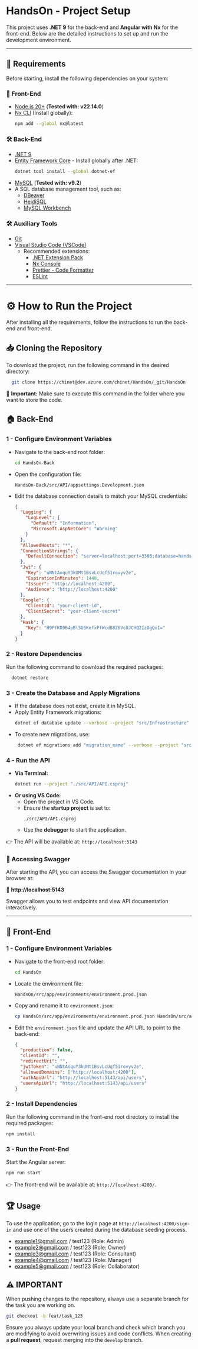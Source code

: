 # HandsOn - Project Setup

This project uses **.NET 9** for the back-end and **Angular with Nx** for the front-end. Below are the detailed instructions to set up and run the development environment.

---

## 📌 Requirements

Before starting, install the following dependencies on your system:

### 🚀 Front-End

- [Node.js 20+](https://nodejs.org/en/download) (**Tested with: v22.14.0**)
- [Nx CLI](https://nx.dev/) (Install globally):
  ```sh
  npm add --global nx@latest
  ```

### 🛠️ Back-End

- [.NET 9](https://dotnet.microsoft.com/en-us/download)
- [Entity Framework Core](https://learn.microsoft.com/en-us/ef/core/get-started/overview/install) - Install globally after .NET:
  ```sh
  dotnet tool install --global dotnet-ef
  ```
- [MySQL](https://dev.mysql.com/downloads/mysql/) (**Tested with: v9.2**)
- A SQL database management tool, such as:
  - [DBeaver](https://dbeaver.io/)
  - [HeidiSQL](https://www.heidisql.com/)
  - [MySQL Workbench](https://www.mysql.com/products/workbench/)

### 🛠️ Auxiliary Tools

- [Git](https://git-scm.com/downloads)
- [Visual Studio Code (VSCode)](https://code.visualstudio.com/download)
  - Recommended extensions:
    - [.NET Extension Pack](https://marketplace.visualstudio.com/items?itemName=ms-dotnettools.vscode-dotnet-pack)
    - [Nx Console](https://marketplace.visualstudio.com/items?itemName=nrwl.angular-console)
    - [Prettier - Code Formatter](https://marketplace.visualstudio.com/items?itemName=esbenp.prettier-vscode)
    - [ESLint](https://marketplace.visualstudio.com/items?itemName=dbaeumer.vscode-eslint)

---

# ⚙️ How to Run the Project

After installing all the requirements, follow the instructions to run the back-end and front-end.

## 📥 Cloning the Repository

To download the project, run the following command in the desired directory:

```sh
  git clone https://chinet@dev.azure.com/chinet/HandsOn/_git/HandsOn
```

🔹 **Important:** Make sure to execute this command in the folder where you want to store the code.

## 🏠 Back-End

### 1 - Configure Environment Variables

- Navigate to the back-end root folder:
  ```sh
  cd HandsOn-Back
  ```
- Open the configuration file:
  ```
  HandsOn-Back/src/API/appsettings.Development.json
  ```
- Edit the database connection details to match your MySQL credentials:
  ```json
  {
    "Logging": {
      "LogLevel": {
        "Default": "Information",
        "Microsoft.AspNetCore": "Warning"
      }
    },
    "AllowedHosts": "*",
    "ConnectionStrings": {
      "DefaultConnection": "server=localhost;port=3306;database=handson;user=root;password=root"
    },
    "Jwt": {
      "Key": "uNNtAoquY3kUMt1BsvLcUqf51rovyv2e",
      "ExpirationInMinutes": 1440,
      "Issuer": "http://localhost:4200",
      "Audience": "http://localhost:4200"
    },
    "Google": {
      "ClientId": "your-client-id",
      "ClientSecret": "your-client-secret"
    },
    "Hash": {
      "Key": "H9FfKD9B4pBl5U5KefxPfWcdB8Z6Vc8JCHQ2IzOgQxI="
    }
  }
  ```

### 2 - Restore Dependencies

Run the following command to download the required packages:

```sh
  dotnet restore
```

### 3 - Create the Database and Apply Migrations

- If the database does not exist, create it in MySQL.
- Apply Entity Framework migrations:
  ```sh
  dotnet ef database update --verbose --project "src/Infrastructure" --startup-project "src/API" --context UsersDbContext
  ```
- To create new migrations, use:
  ```sh
   dotnet ef migrations add "migration_name" --verbose --project "src/Infrastructure" --startup-project "src/API" --context UsersDbContext -o Persistence/Migrations
  ```

### 4 - Run the API

- **Via Terminal:**
  ```sh
  dotnet run --project "./src/API/API.csproj"
  ```
- **Or using VS Code:**
  - Open the project in VS Code.
  - Ensure the **startup project** is set to:
    ```
    ./src/API/API.csproj
    ```
  - Use the **debugger** to start the application.

👉 The API will be available at: `http://localhost:5143`

### 📏 Accessing Swagger

After starting the API, you can access the Swagger documentation in your browser at:

🔗 **http://localhost:5143**

Swagger allows you to test endpoints and view API documentation interactively.

---

## 🎨 Front-End

### 1 - Configure Environment Variables

- Navigate to the front-end root folder:
  ```sh
  cd HandsOn
  ```
- Locate the environment file:
  ```
  HandsOn/src/app/environments/environment.prod.json
  ```
- Copy and rename it to `environment.json`:
  ```sh
  cp HandsOn/src/app/environments/environment.prod.json HandsOn/src/app/environments/environment.json
  ```
- Edit the `environment.json` file and update the API URL to point to the back-end:

  ```json
  {
    "production": false,
    "clientId": "",
    "redirectUri": "",
    "jwtToken": "uNNtAoquY3kUMt1BsvLcUqf51rovyv2e",
    "allowedDomains": ["http://localhost:4200"],
    "authApiUrl": "http://localhost:5143/api/users",
    "usersApiUrl": "http://localhost:5143/api/users"
  }
  ```

### 2 - Install Dependencies

Run the following command in the front-end root directory to install the required packages:

```sh
npm install
```

### 3 - Run the Front-End

Start the Angular server:

```sh
npm run start
```

👉 The front-end will be available at: `http://localhost:4200/`.

## 🏆 Usage

To use the application, go to the login page at `http://localhost:4200/sign-in` and use one of the users created during the database seeding process.

- example1@gmail.com / test123 (Role: Admin)
- example2@gmail.com / test123 (Role: Owner)
- example3@gmail.com / test123 (Role: Consultant)
- example4@gmail.com / test123 (Role: Manager)
- example5@gmail.com / test123 (Role: Collaborator)

## ⚠️ IMPORTANT

When pushing changes to the repository, always use a separate branch for the task you are working on.

```sh
git checkout -b feat/task_123
```

Ensure you always update your local branch and check which branch you are modifying to avoid overwriting issues and code conflicts. When creating a **pull request**, request merging into the `develop` branch.

